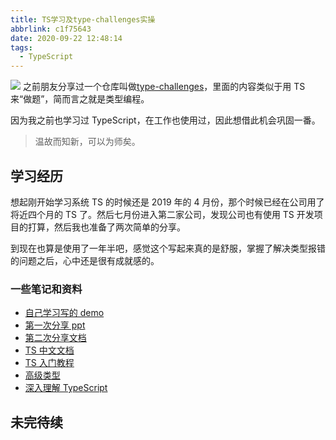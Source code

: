 ```yaml
---
title: TS学习及type-challenges实操
abbrlink: c1f75643
date: 2020-09-22 12:48:14
tags:
  - TypeScript
---
```


![](https://cdn.jsdelivr.net/gh/kitety/blog_img/img/20200922125418.png)
之前朋友分享过一个仓库叫做[type-challenges](https://github.com/type-challenges/type-challenges)，里面的内容类似于用 TS 来“做题”，简而言之就是类型编程。

因为我之前也学习过 TypeScript，在工作也使用过，因此想借此机会巩固一番。

> 温故而知新，可以为师矣。

<!-- more -->

## 学习经历

想起刚开始学习系统 TS 的时候还是 2019 年的 4 月份，那个时候已经在公司用了将近四个月的 TS 了。然后七月份进入第二家公司，发现公司也有使用 TS 开发项目的打算，然后我也准备了两次简单的分享。

到现在也算是使用了一年半吧，感觉这个写起来真的是舒服，掌握了解决类型报错的问题之后，心中还是很有成就感的。

### 一些笔记和资料

- [自己学习写的 demo](https://github.com/kitety/typescript-study-demo)
- [第一次分享 ppt](https://docs.google.com/presentation/d/14ivFX3OkPUpxbUObSsctKF4oAmbaAb5obHWZasXRjto/edit?usp=sharing)
- [第二次分享文档](https://docs.google.com/document/d/1XnAOlL6DQkgLPRFFtxvjwYtDkYG314_Sk-9TCAvsRMQ/edit?usp=sharing)
- [TS 中文文档](https://www.tslang.cn/docs/handbook/basic-types.html)
- [TS 入门教程](https://ts.xcatliu.com/)
- [高级类型](https://juejin.im/post/6844904068096196621)
- [深入理解 TypeScript](https://jkchao.github.io/typescript-book-chinese/)

## 未完待续
